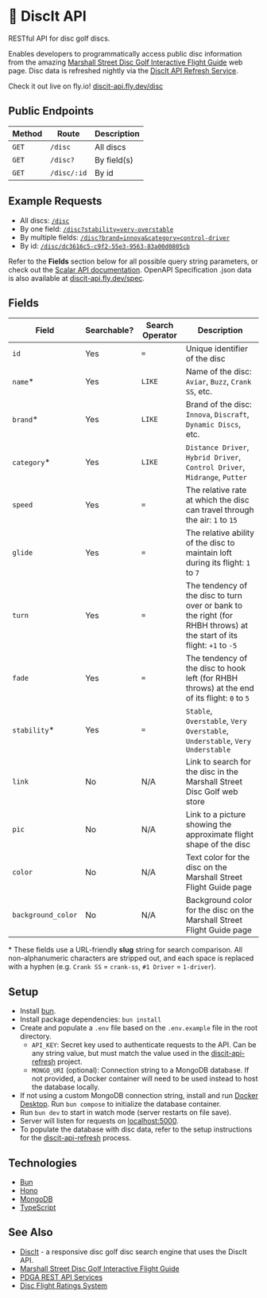 # 🥏 DiscIt API

RESTful API for disc golf discs.

Enables developers to programmatically access public disc information from the amazing [Marshall Street Disc Golf Interactive Flight Guide](https://www.marshallstreetdiscgolf.com/flightguide) web page. Disc data is refreshed nightly via the [DiscIt API Refresh Service](https://github.com/DiscIt-API/discit-api-refresh).

Check it out live on fly.io! [discit-api.fly.dev/disc](https://discit-api.fly.dev/disc)

## Public Endpoints

| Method | Route       | Description |
| ------ | ----------- | ----------- |
| `GET`  | `/disc`     | All discs   |
| `GET`  | `/disc?`    | By field(s) |
| `GET`  | `/disc/:id` | By id       |

## Example Requests

-   All discs: [`/disc`](https://discit-api.fly.dev/disc)
-   By one field: [`/disc?stability=very-overstable`](https://discit-api.fly.dev/disc?stability=very-overstable)
-   By multiple fields: [`/disc?brand=innova&category=control-driver`](https://discit-api.fly.dev/disc?brand=innova&category=control-driver)
-   By id: [`/disc/dc3616c5-c9f2-55e3-9563-83a00d0805cb`](https://discit-api.fly.dev/disc/dc3616c5-c9f2-55e3-9563-83a00d0805cb)

Refer to the **Fields** section below for all possible query string parameters, or check out the [Scalar API documentation](https://discit-api.fly.dev/reference). OpenAPI Specification .json data is also available at [discit-api.fly.dev/spec](https://discit-api.fly.dev/spec).

## Fields

| Field              | Searchable? | Search Operator | Description                                                                                                           |
| ------------------ | ----------- | --------------- | --------------------------------------------------------------------------------------------------------------------- |
| `id`               | Yes         | `=`             | Unique identifier of the disc                                                                                         |
| `name`\*           | Yes         | `LIKE`          | Name of the disc: `Aviar`, `Buzz`, `Crank SS`, etc.                                                                   |
| `brand`\*          | Yes         | `LIKE`          | Brand of the disc: `Innova`, `Discraft`, `Dynamic Discs`, etc.                                                        |
| `category`\*       | Yes         | `LIKE`          | `Distance Driver`, `Hybrid Driver`, `Control Driver`, `Midrange`, `Putter`                                            |
| `speed`            | Yes         | `=`             | The relative rate at which the disc can travel through the air: `1` to `15`                                           |
| `glide`            | Yes         | `=`             | The relative ability of the disc to maintain loft during its flight: `1` to `7`                                       |
| `turn`             | Yes         | `=`             | The tendency of the disc to turn over or bank to the right (for RHBH throws) at the start of its flight: `+1` to `-5` |
| `fade`             | Yes         | `=`             | The tendency of the disc to hook left (for RHBH throws) at the end of its flight: `0` to `5`                          |
| `stability`\*      | Yes         | `=`             | `Stable`, `Overstable`, `Very Overstable`, `Understable`, `Very Understable`                                          |
| `link`             | No          | N/A             | Link to search for the disc in the Marshall Street Disc Golf web store                                                |
| `pic`              | No          | N/A             | Link to a picture showing the approximate flight shape of the disc                                                    |
| `color`            | No          | N/A             | Text color for the disc on the Marshall Street Flight Guide page                                                      |
| `background_color` | No          | N/A             | Background color for the disc on the Marshall Street Flight Guide page                                                |

\* These fields use a URL-friendly **slug** string for search comparison. All non-alphanumeric characters are stripped out, and each space is replaced with a hyphen (e.g. `Crank SS` = `crank-ss`, `#1 Driver` = `1-driver`).

## Setup

-   Install [bun](https://bun.sh).
-   Install package dependencies: `bun install`
-   Create and populate a `.env` file based on the `.env.example` file in the root directory.
    -   `API_KEY`: Secret key used to authenticate requests to the API. Can be any string value, but must match the value used in the [discit-api-refresh](https://github.com/DiscIt-API/discit-api-refresh) project.
    -   `MONGO_URI` (optional): Connection string to a MongoDB database. If not provided, a Docker container will need to be used instead to host the database locally.
-   If not using a custom MongoDB connection string, install and run [Docker Desktop](https://www.docker.com/products/docker-desktop). Run `bun compose` to initialize the database container.
-   Run `bun dev` to start in watch mode (server restarts on file save).
-   Server will listen for requests on [localhost:5000](http://localhost:5000).
-   To populate the database with disc data, refer to the setup instructions for the [discit-api-refresh](https://github.com/DiscIt-API/discit-api-refresh) process.

## Technologies

-   [Bun](https://bun.sh/)
-   [Hono](https://hono.dev)
-   [MongoDB](https://www.mongodb.com)
-   [TypeScript](https://www.typescriptlang.org)

## See Also

-   [DiscIt](https://github.com/DiscIt-API/discit) - a responsive disc golf disc search engine that uses the DiscIt API.
-   [Marshall Street Disc Golf Interactive Flight Guide](https://www.marshallstreetdiscgolf.com/flightguide)
-   [PDGA REST API Services](https://www.pdga.com/dev/api/rest/v1/services)
-   [Disc Flight Ratings System](https://www.innovadiscs.com/home/disc-golf-faq/flight-ratings-system)
